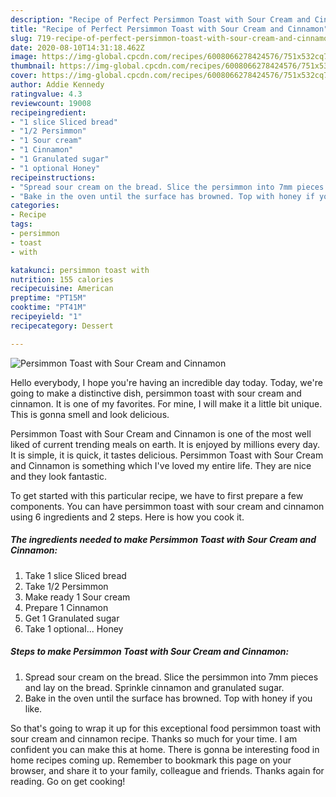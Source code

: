 ```yaml
---
description: "Recipe of Perfect Persimmon Toast with Sour Cream and Cinnamon"
title: "Recipe of Perfect Persimmon Toast with Sour Cream and Cinnamon"
slug: 719-recipe-of-perfect-persimmon-toast-with-sour-cream-and-cinnamon
date: 2020-08-10T14:31:18.462Z
image: https://img-global.cpcdn.com/recipes/6008066278424576/751x532cq70/persimmon-toast-with-sour-cream-and-cinnamon-recipe-main-photo.jpg
thumbnail: https://img-global.cpcdn.com/recipes/6008066278424576/751x532cq70/persimmon-toast-with-sour-cream-and-cinnamon-recipe-main-photo.jpg
cover: https://img-global.cpcdn.com/recipes/6008066278424576/751x532cq70/persimmon-toast-with-sour-cream-and-cinnamon-recipe-main-photo.jpg
author: Addie Kennedy
ratingvalue: 4.3
reviewcount: 19008
recipeingredient:
- "1 slice Sliced bread"
- "1/2 Persimmon"
- "1 Sour cream"
- "1 Cinnamon"
- "1 Granulated sugar"
- "1 optional Honey"
recipeinstructions:
- "Spread sour cream on the bread. Slice the persimmon into 7mm pieces and lay on the bread. Sprinkle cinnamon and granulated sugar."
- "Bake in the oven until the surface has browned. Top with honey if you like."
categories:
- Recipe
tags:
- persimmon
- toast
- with

katakunci: persimmon toast with 
nutrition: 155 calories
recipecuisine: American
preptime: "PT15M"
cooktime: "PT41M"
recipeyield: "1"
recipecategory: Dessert

---
```



![Persimmon Toast with Sour Cream and Cinnamon](https://img-global.cpcdn.com/recipes/6008066278424576/751x532cq70/persimmon-toast-with-sour-cream-and-cinnamon-recipe-main-photo.jpg)

Hello everybody, I hope you're having an incredible day today. Today, we're going to make a distinctive dish, persimmon toast with sour cream and cinnamon. It is one of my favorites. For mine, I will make it a little bit unique. This is gonna smell and look delicious.



Persimmon Toast with Sour Cream and Cinnamon is one of the most well liked of current trending meals on earth. It is enjoyed by millions every day. It is simple, it is quick, it tastes delicious. Persimmon Toast with Sour Cream and Cinnamon is something which I've loved my entire life. They are nice and they look fantastic.


To get started with this particular recipe, we have to first prepare a few components. You can have persimmon toast with sour cream and cinnamon using 6 ingredients and 2 steps. Here is how you cook it.

<!--inarticleads1-->

##### The ingredients needed to make Persimmon Toast with Sour Cream and Cinnamon:

1. Take 1 slice Sliced bread
1. Take 1/2 Persimmon
1. Make ready 1 Sour cream
1. Prepare 1 Cinnamon
1. Get 1 Granulated sugar
1. Take 1 optional... Honey




<!--inarticleads2-->

##### Steps to make Persimmon Toast with Sour Cream and Cinnamon:

1. Spread sour cream on the bread. Slice the persimmon into 7mm pieces and lay on the bread. Sprinkle cinnamon and granulated sugar.
1. Bake in the oven until the surface has browned. Top with honey if you like.




So that's going to wrap it up for this exceptional food persimmon toast with sour cream and cinnamon recipe. Thanks so much for your time. I am confident you can make this at home. There is gonna be interesting food in home recipes coming up. Remember to bookmark this page on your browser, and share it to your family, colleague and friends. Thanks again for reading. Go on get cooking!
